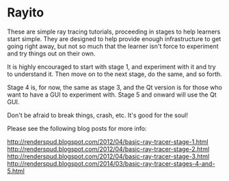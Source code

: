 Rayito
======

These are simple ray tracing tutorials, proceeding in stages to help learners
start simple.  They are designed to help provide enough infrastructure to get
going right away, but not so much that the learner isn't force to experiment
and try things out on their own.

It is highly encouraged to start with stage 1, and experiment with it and try
to understand it.  Then move on to the next stage, do the same, and so forth.

Stage 4 is, for now, the same as stage 3, and the Qt version is for those
who want to have a GUI to experiment with.  Stage 5 and onward will use the
Qt GUI.

Don't be afraid to break things, crash, etc.  It's good for the soul!

Please see the following blog posts for more info:

http://renderspud.blogspot.com/2012/04/basic-ray-tracer-stage-1.html <br>
http://renderspud.blogspot.com/2012/04/basic-ray-tracer-stage-2.html <br>
http://renderspud.blogspot.com/2012/04/basic-ray-tracer-stage-3.html <br>
http://renderspud.blogspot.com/2014/03/basic-ray-tracer-stages-4-and-5.html
